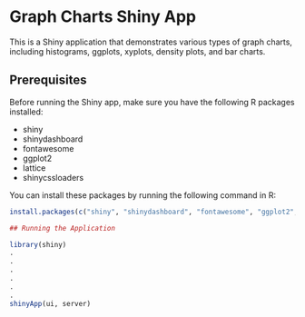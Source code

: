 # Graph Charts Shiny App

This is a Shiny application that demonstrates various types of graph charts, including histograms, ggplots, xyplots, density plots, and bar charts.

## Prerequisites

Before running the Shiny app, make sure you have the following R packages installed:

- shiny
- shinydashboard
- fontawesome
- ggplot2
- lattice
- shinycssloaders

You can install these packages by running the following command in R:

```R
install.packages(c("shiny", "shinydashboard", "fontawesome", "ggplot2", "lattice", "shinycssloaders"))

## Running the Application

library(shiny)
.
.
.
.
.
.
shinyApp(ui, server)

